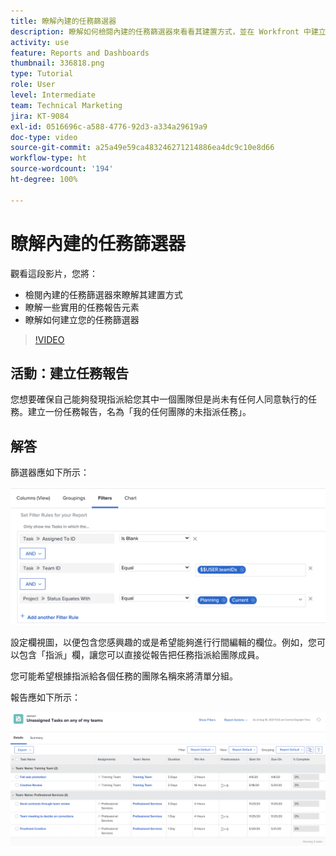 ```yaml
---
title: 瞭解內建的任務篩選器
description: 瞭解如何檢閱內建的任務篩選器來看看其建置方式，並在 Workfront 中建立自己的任務篩選器。
activity: use
feature: Reports and Dashboards
thumbnail: 336818.png
type: Tutorial
role: User
level: Intermediate
team: Technical Marketing
jira: KT-9084
exl-id: 0516696c-a588-4776-92d3-a334a29619a9
doc-type: video
source-git-commit: a25a49e59ca483246271214886ea4dc9c10e8d66
workflow-type: ht
source-wordcount: '194'
ht-degree: 100%

---
```


# 瞭解內建的任務篩選器

觀看這段影片，您將：

* 檢閱內建的任務篩選器來瞭解其建置方式
* 瞭解一些實用的任務報告元素
* 瞭解如何建立您的任務篩選器

>[!VIDEO](https://video.tv.adobe.com/v/336818/?quality=12&learn=on)

## 活動：建立任務報告

您想要確保自己能夠發現指派給您其中一個團隊但是尚未有任何人同意執行的任務。建立一份任務報告，名為「我的任何團隊的未指派任務」。

## 解答

篩選器應如下所示：

![影像顯示建立任務篩選器的畫面](assets/opening-built-in-task-filters-1.png)

設定欄視圖，以便包含您感興趣的或是希望能夠進行行間編輯的欄位。例如，您可以包含「指派」欄，讓您可以直接從報告把任務指派給團隊成員。

您可能希望根據指派給各個任務的團隊名稱來將清單分組。

報告應如下所示：

![影像顯示任務報告](assets/opening-built-in-task-filters-2.png)
